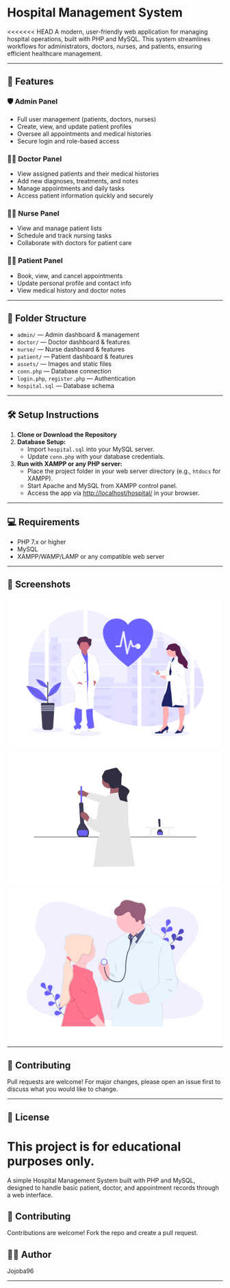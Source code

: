 # Hospital Management System

<<<<<<< HEAD
A modern, user-friendly web application for managing hospital operations, built with PHP and MySQL. This system streamlines workflows for administrators, doctors, nurses, and patients, ensuring efficient healthcare management.

---

## 🚀 Features

### 🛡️ Admin Panel
- Full user management (patients, doctors, nurses)
- Create, view, and update patient profiles
- Oversee all appointments and medical histories
- Secure login and role-based access

### 👨‍⚕️ Doctor Panel
- View assigned patients and their medical histories
- Add new diagnoses, treatments, and notes
- Manage appointments and daily tasks
- Access patient information quickly and securely

### 👩‍⚕️ Nurse Panel
- View and manage patient lists
- Schedule and track nursing tasks
- Collaborate with doctors for patient care

### 🧑‍💻 Patient Panel
- Book, view, and cancel appointments
- Update personal profile and contact info
- View medical history and doctor notes

---

## 📁 Folder Structure

- `admin/` — Admin dashboard & management
- `doctor/` — Doctor dashboard & features
- `nurse/` — Nurse dashboard & features
- `patient/` — Patient dashboard & features
- `assets/` — Images and static files
- `conn.php` — Database connection
- `login.php`, `register.php` — Authentication
- `hospital.sql` — Database schema

---

## 🛠️ Setup Instructions

1. **Clone or Download the Repository**
2. **Database Setup:**
   - Import `hospital.sql` into your MySQL server.
   - Update `conn.php` with your database credentials.
3. **Run with XAMPP or any PHP server:**
   - Place the project folder in your web server directory (e.g., `htdocs` for XAMPP).
   - Start Apache and MySQL from XAMPP control panel.
   - Access the app via [http://localhost/hospital/](http://localhost/hospital/) in your browser.

---

## 💻 Requirements
- PHP 7.x or higher
- MySQL
- XAMPP/WAMP/LAMP or any compatible web server

---

## 📸 Screenshots
![Admin Dashboard](assets/image1.png)
![Doctor Panel](assets/image2.png)
![Patient Booking](assets/image3.png)

---

## 🤝 Contributing
Pull requests are welcome! For major changes, please open an issue first to discuss what you would like to change.

---

## 📄 License
This project is for educational purposes only.
=======
A simple Hospital Management System built with PHP and MySQL, designed to handle basic patient, doctor, and appointment records through a web interface.


## 🤝 Contributing
Contributions are welcome! Fork the repo and create a pull request.

## 👨‍💻 Author
Jojoba96


---



>>>>>>> 

